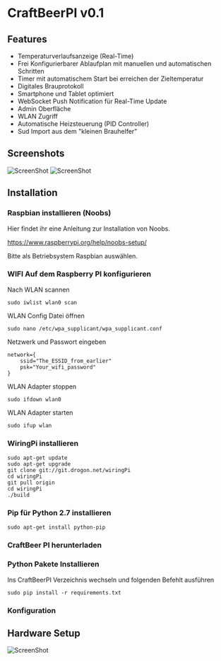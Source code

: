 # CraftBeerPI v0.1
                                                         
## Features

* Temperaturverlaufsanzeige (Real-Time)
* Frei Konfigurierbarer Ablaufplan mit manuellen und automatischen Schritten
* Timer mit automatischem Start bei erreichen der Zieltemperatur
* Digitales Brauprotokoll
* Smartphone und Tablet optimiert 
* WebSocket Push Notification für Real-Time Update
* Admin Oberfläche
* WLAN Zugriff
* Automatische Heizsteuerung (PID Controller)
* Sud Import aus dem "kleinen Brauhelfer"

## Screenshots

![ScreenShot](https://raw.githubusercontent.com/Manuel83/craftbeerpi/master/docs/images/Screenshot1.png)
![ScreenShot](https://raw.githubusercontent.com/Manuel83/craftbeerpi/master/docs/images/Screenshot2.png)


## Installation

### Raspbian installieren (Noobs)

Hier findet ihr eine Anleitung zur Installation von Noobs.

https://www.raspberrypi.org/help/noobs-setup/

Bitte als Betriebsystem Raspbian auswählen.

### WIFI Auf dem Raspberry PI konfigurieren

Nach WLAN scannen
```
sudo iwlist wlan0 scan
```
WLAN Config Datei öffnen
```
sudo nano /etc/wpa_supplicant/wpa_supplicant.conf
```
Netzwerk und Passwort eingeben
```
network={
    ssid="The_ESSID_from_earlier"
    psk="Your_wifi_password"
}
```
WLAN Adapter stoppen
```
sudo ifdown wlan0
```
WLAN Adapter starten
```
sudo ifup wlan
```
### WiringPi installieren
```
sudo apt-get update
sudo apt-get upgrade
git clone git://git.drogon.net/wiringPi
cd wiringPi
git pull origin
cd wiringPi
./build
```
### Pip für Python 2.7 installieren
```
sudo apt-get install python-pip
```
### CraftBeer PI herunterladen

### Python Pakete Installieren

Ins CraftBeerPI Verzeichnis wechseln und folgenden Befehlt ausführen
```
sudo pip install -r requirements.txt
```
### Konfiguration


## Hardware Setup

![ScreenShot](https://raw.githubusercontent.com/Manuel83/craftbeerpi/master/docs/images/Hardwaresetup.png)
